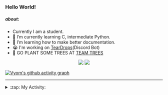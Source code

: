### Hello World!

##### about:
- Currently I am a student.
- 🌱 I’m currently learning C, intermediate Python.
- 🌱 I’m learning how to make better documentation.
- 😭 I'm working on [TearDrops](https://github.com/Vyvy-vi/TearDrops)(Discord Bot)
- 🌱 GO PLANT SOME TREES AT [TEAM TREES](https://teamtrees.org/)

<p align="center">
  <a href="https://twitter.com/Vyvy_viM"><img target="_blank" src="https://img.shields.io/badge/twitter%20@Vyvy_viM-0D95E8?style=for-the-badge&logo=twitter&logoColor=white"/></a> 
  <a href="https://vyvy-vi.github.io/portfolio"><img target="_blank" src="https://img.shields.io/badge/-I%27m_craving_for_open_source-green?style=for-the-badge&logo=github&logoColor=black"/></a> 
</p>

[![Vyom's github activity graph](https://activity-graph.herokuapp.com/graph?username=Vyvy-vi)](https://github.com/ashutosh00710/github-readme-activity-graph)

---
<details>
  <summary>:zap: My Activity:</summary>
  
<!--START_SECTION:waka-->
**I'm a Night 🦉** 

```text
🌞 Morning    38 commits     █░░░░░░░░░░░░░░░░░░░░░░░░   5.63% 
🌆 Daytime    212 commits    ███████░░░░░░░░░░░░░░░░░░   31.41% 
🌃 Evening    257 commits    █████████░░░░░░░░░░░░░░░░   38.07% 
🌙 Night      168 commits    ██████░░░░░░░░░░░░░░░░░░░   24.89%

```
📅 **I'm Most Productive on Thursday** 

```text
Monday       97 commits     ███░░░░░░░░░░░░░░░░░░░░░░   14.37% 
Tuesday      88 commits     ███░░░░░░░░░░░░░░░░░░░░░░   13.04% 
Wednesday    130 commits    ████░░░░░░░░░░░░░░░░░░░░░   19.26% 
Thursday     146 commits    █████░░░░░░░░░░░░░░░░░░░░   21.63% 
Friday       40 commits     █░░░░░░░░░░░░░░░░░░░░░░░░   5.93% 
Saturday     78 commits     ███░░░░░░░░░░░░░░░░░░░░░░   11.56% 
Sunday       96 commits     ███░░░░░░░░░░░░░░░░░░░░░░   14.22%

```


📊 **This Week I Spent My Time On** 

```text
🔥 Editors: 
Vim                      4 hrs 29 mins       █████████████████████████   100.0%

🐱‍💻 Projects: 
TEC-Discord-Automation   2 hrs 19 mins       █████████████░░░░░░░░░░░░   51.67% 
Unknown Project          56 mins             █████░░░░░░░░░░░░░░░░░░░░   20.9% 
Shephard-bot             56 mins             █████░░░░░░░░░░░░░░░░░░░░   20.86% 
portfolio                13 mins             █░░░░░░░░░░░░░░░░░░░░░░░░   5.18% 
Shepherd-bot             2 mins              ░░░░░░░░░░░░░░░░░░░░░░░░░   0.85%

```


 Last Updated on 20/06/2021
<!--END_SECTION:waka-->
</details>
